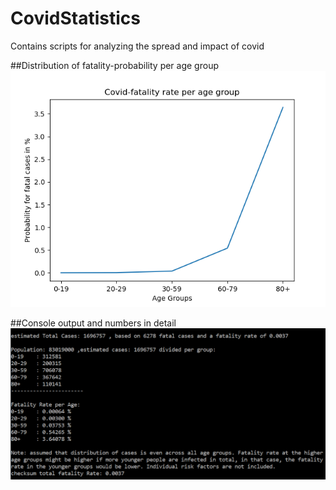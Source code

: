 # CovidStatistics
Contains scripts for analyzing the spread and impact of covid

##Distribution of fatality-probability per age group
![Distribution of fatality-probability per age group](/Figure_1.png)

##Console output and numbers in detail
![Console output and numbers in detail](/console_output.png)